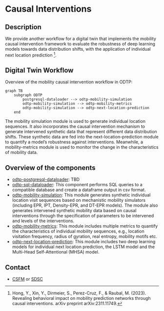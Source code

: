 # Causal Interventions

## Description

We provide another workflow for a digital twin that implements the mobility causal intervention framework to evaluate the robustness of deep learning models towards data distribution shifts, with the application of individual next location prediction [^1].

## Digital Twin Workflow

Overview of the mobility causal intervention workflow in ODTP:

``` mermaid
graph TB
    subgraph ODTP
        postgresql-dataloader --> odtp-mobility-simulation
        odtp-mobility-simulation --> odtp-mobility-metrics
        odtp-mobility-simulation --> odtp-next-location-prediction
    end    
```

The mobility simulation module is used to generate individual location sequences. It also incorporates the causal intervention mechanism to generate intervened synthetic data that represent different data distribution shifts. These synthetic data are fed into the next-location-prediction module to quantify a model’s robustness against interventions. Meanwhile, a mobility-metrics module is used to monitor the change in the characteristics of mobility data.

## Overview of the components

- [odtp-postgresql-dataloader](https://github.com/odtp-org/odtp-sql-to-csv): TBD
- [odtp-sql-dataloader](https://github.com/odtp-org/odtp-sql-dataloader): This component performs SQL queries to a compatible database and create a dataframe output in csv format. 
- [odtp-mobility-simulation](https://github.com/odtp-org/odtp-mobility-simulation): This module generates synthetic individual location visit sequences based on mechanistic mobility simulators (including EPR, IPT, Density-EPR, and DT-EPR models). The module also generates intervened synthetic mobility data based on causal interventions through the specification of parameters to be intervened and levels of the interventions.
- [odtp-mobility-metrics](https://github.com/odtp-org/odtp-mobility-metrics): This module includes multiple metrics to quantify the characteristics of individual mobility sequences, e.g., location visitation frequency, radius of gyration, real entropy, mobility motifs etc. 
- [odtp-next-location-prediction](https://github.com/odtp-org/odtp-next-location-prediction): This module includes two deep learning models for individual next location prediction, the LSTM model and the Multi-Head Self-Attentional (MHSA) model. 

## Contact

- [CSFM](https://csfm.ethz.ch/en/) or [SDSC](https://www.datascience.ch/)

[^1]:
    Hong, Y., Xin, Y., Dirmeier, S., Perez-Cruz, F., & Raubal, M. (2023). Revealing behavioral impact on mobility prediction networks through causal interventions. arXiv preprint arXiv:2311.11749.
